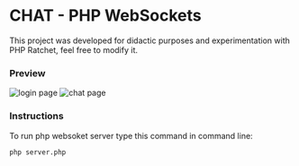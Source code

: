 # CHAT - PHP WebSockets
This project was developed for didactic purposes and experimentation with PHP Ratchet, feel free to modify it.

### Preview
![login page](https://i.imgur.com/hr4wvVJ.png)
![chat page](https://i.imgur.com/Xo48wHR.png)

### Instructions

To run php websoket server type this command in command line:
```
php server.php
```
